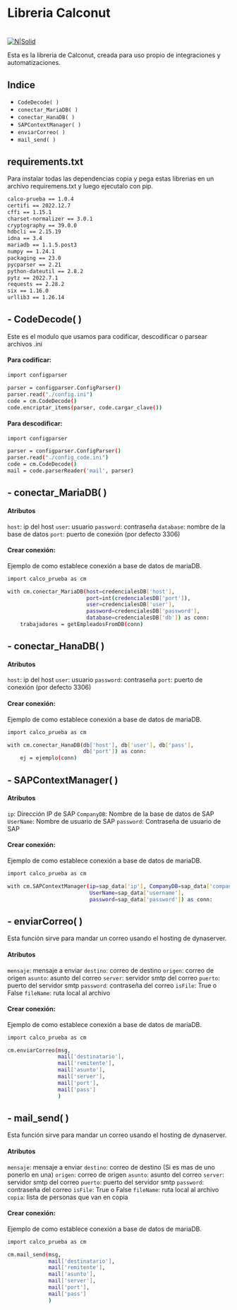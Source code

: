 # Libreria Calconut
#
#
#
[![N|Solid](https://www.calconut.com/wp-content/uploads/2020/09/logo.svg)](https://calconut.com)


Esta es la libreria de Calconut, creada para uso propio de integraciones y automatizaciones.

## Indice
- `CodeDecode( )`
- `conectar_MariaDB( )`
- `conectar_HanaDB( )`
- `SAPContextManager( )`
- `enviarCorreo( )`
- `mail_send( )`

## requirements.txt
Para instalar todas las dependencias copia y pega estas librerias en un archivo requiremens.txt y luego ejecutalo con pip.
```sh
calco-prueba == 1.0.4
certifi == 2022.12.7
cffi == 1.15.1
charset-normalizer == 3.0.1
cryptography == 39.0.0
hdbcli == 2.15.19
idna == 3.4
mariadb == 1.1.5.post3
numpy == 1.24.1
packaging == 23.0
pycparser == 2.21
python-dateutil == 2.8.2
pytz == 2022.7.1
requests == 2.28.2
six == 1.16.0
urllib3 == 1.26.14
```

## - CodeDecode( )

Este es el modulo que usamos para codificar, descodificar o parsear archivos .ini

#### Para codificar:
```sh
import configparser

parser = configparser.ConfigParser()
parser.read("./config.ini")
code = cm.CodeDecode()
code.encriptar_items(parser, code.cargar_clave())
```

#### Para descodificar:
```sh
import configparser

parser = configparser.ConfigParser()
parser.read("./config_code.ini")
code = cm.CodeDecode()
mail = code.parserReader('mail', parser)
```

## - conectar_MariaDB( )
#### Atributos
`host`: ip del host
`user`: usuario
`password`: contraseña
`database`: nombre de la base de datos
`port`: puerto de conexión (por defecto 3306)
#### Crear conexión:
Ejemplo de como establece conexión a base de datos de mariaDB.
```sh
import calco_prueba as cm

with cm.conectar_MariaDB(host=credencialesDB['host'],
                         port=int(credencialesDB['port']),
                         user=credencialesDB['user'],
                         password=credencialesDB['password'],
                         database=credencialesDB['db']) as conn:
    trabajadores = getEmpleadosFromDB(conn)
```

## - conectar_HanaDB( )
#### Atributos
`host`: ip del host
`user`: usuario
`password`: contraseña
`port`: puerto de conexión (por defecto 3306)
#### Crear conexión:
Ejemplo de como establece conexión a base de datos de mariaDB.
```sh
import calco_prueba as cm

with cm.conectar_HanaDB(db['host'], db['user'], db['pass'],
                        db['port']) as conn:
    ej = ejemplo(conn)
```

## - SAPContextManager( )
#### Atributos
`ip`: Dirección IP de SAP
`CompanyDB`: Nombre de la base de datos de SAP
`UserName`: Nombre de usuario de SAP
`password`: Contraseña de usuario de SAP

#### Crear conexión:
Ejemplo de como establece conexión a base de datos de mariaDB.
```sh
import calco_prueba as cm

with cm.SAPContextManager(ip=sap_data['ip'], CompanyDB=sap_data['companydb'],
                          UserName=sap_data['username'],
                          password=sap_data['password']) as conn: 
```


## - enviarCorreo( )
Esta función sirve para mandar un correo usando el hosting de dynaserver.
#### Atributos
`mensaje`: mensaje a enviar
`destino`: correo de destino
`origen`: correo de origen
`asunto`: asunto del correo
`server`: servidor smtp del correo
`puerto`: puerto del servidor smtp
`password`: contraseña del correo
`isFile`: True o False
`fileName`: ruta local al archivo

#### Crear conexión:
Ejemplo de como establece conexión a base de datos de mariaDB.
```sh
import calco_prueba as cm

cm.enviarCorreo(msg,
                mail['destinatario'],
                mail['remitente'],
                mail['asunto'],
                mail['server'],
                mail['port'],
                mail['pass']
                )
```

## - mail_send( )
Esta función sirve para mandar un correo usando el hosting de dynaserver.
#### Atributos
`mensaje`: mensaje a enviar
`destino`: correo de destino (Si es mas de uno ponerlo en una)
`origen`: correo de origen
`asunto`: asunto del correo
`server`: servidor smtp del correo
`puerto`: puerto del servidor smtp
`password`: contraseña del correo
`isFile`: True o False
`fileName`: ruta local al archivo
`copia`: lista de personas que van en copia

#### Crear conexión:
Ejemplo de como establece conexión a base de datos de mariaDB.
```sh
import calco_prueba as cm

cm.mail_send(msg,
             mail['destinatario'],
             mail['remitente'],
             mail['asunto'],
             mail['server'],
             mail['port'],
             mail['pass']
             )
```


